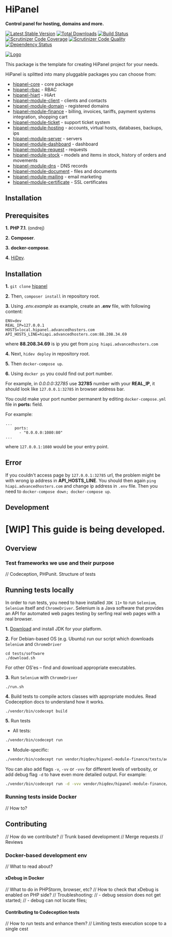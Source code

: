 # HiPanel

**Control panel for hosting, domains and more.**

[![Latest Stable Version](https://poser.pugx.org/hiqdev/hipanel/v/stable)](https://packagist.org/packages/hiqdev/hipanel)
[![Total Downloads](https://poser.pugx.org/hiqdev/hipanel/downloads)](https://packagist.org/packages/hiqdev/hipanel)
[![Build Status](https://img.shields.io/travis/hiqdev/hipanel.svg)](https://travis-ci.org/hiqdev/hipanel)
[![Scrutinizer Code Coverage](https://img.shields.io/scrutinizer/coverage/g/hiqdev/hipanel.svg)](https://scrutinizer-ci.com/g/hiqdev/hipanel/)
[![Scrutinizer Code Quality](https://img.shields.io/scrutinizer/g/hiqdev/hipanel.svg)](https://scrutinizer-ci.com/g/hiqdev/hipanel/)
[![Dependency Status](https://www.versioneye.com/php/hiqdev:hipanel/dev-master/badge.svg)](https://www.versioneye.com/php/hiqdev:hipanel/dev-master)

[![Logo](https://raw.githubusercontent.com/hiqdev/hipanel-core/master/docs/logo.png)](https://hipanel.com/)

This package is the template for creating HiPanel project for your needs.

HiPanel is splitted into many pluggable packages you can choose from:

- [hipanel-core](https://hiqdev.com/packages/hipanel-core) - core package
- [hipanel-rbac](https://hiqdev.com/packages/hipanel-rbac) - RBAC
- [hipanel-hiart](https://hiqdev.com/packages/hipanel-hiart) - HiArt
- [hipanel-module-client](https://hiqdev.com/packages/hipanel-module-client) - clients and contacts
- [hipanel-module-domain](https://hiqdev.com/packages/hipanel-module-domain) - registered domains
- [hipanel-module-finance](https://hiqdev.com/packages/hipanel-module-finance) - billing, invoices, tariffs, payment systems integration, shopping cart
- [hipanel-module-ticket](https://hiqdev.com/packages/hipanel-module-ticket) - support ticket system
- [hipanel-module-hosting](https://hiqdev.com/packages/hipanel-module-hosting) - accounts, virtual hosts, databases, backups, ips
- [hipanel-module-server](https://hiqdev.com/packages/hipanel-module-server) - servers
- [hipanel-module-dashboard](https://hiqdev.com/packages/hipanel-module-dashboard) - dashboard
- [hipanel-module-request](https://hiqdev.com/packages/hipanel-module-request) - requests
- [hipanel-module-stock](https://hiqdev.com/packages/hipanel-module-stock) - models and items in stock, history of orders and movements
- [hipanel-module-dns](https://hiqdev.com/packages/hipanel-module-dns) - DNS records
- [hipanel-module-document](https://hiqdev.com/packages/hipanel-module-document) - files and documents
- [hipanel-module-mailing](https://hiqdev.com/packages/hipanel-module-mailing) - email marketing
- [hipanel-module-certificate](https://hiqdev.com/packages/hipanel-module-certificate) - SSL certificates

## Installation

## Prerequisites

__1.__ __PHP 7.1__. (ondrej)

__2.__ __Composer__.

__3.__ __docker-compose__.

__4.__ [HiDev](https://github.com/hiqdev/hidev).

## Installation

__1.__ `git clone` [hipanel](https://git.hiqdev.com/advancedhosters/hipanel.advancedhosters.com)

__2.__ Then, `composer install` in repository root.

__3.__ Using _.env.example_ as example, create an __.env__ file, with following content:

```
ENV=dev
REAL_IP=127.0.0.1
HOSTS=local.hipanel.advancedhosters.com
API_HOSTS_LINE=hiapi.advancedhosters.com:88.208.34.69

```
where __88.208.34.69__ is ip you get from `ping hiapi.advancedhosters.com`

__4.__ Next, `hidev deploy` in repository root.

__5.__ Then `docker-compose up`.

__6.__ Using `docker ps` you could find out port number.

For example, in _0.0.0.0:32785_ use __32785__ number with your __REAL_IP__, it should look like `127.0.0.1:32785` in browser address bar.

You could make your port number permanent by editing `docker-compose.yml` file in __ports:__ field.

For example:

```
...
    ports:
      - "0.0.0.0:1080:80"
...
```

where `127.0.0.1:1080` would be your entry point.

## Error

If you couldn't access page by `127.0.0.1:32785` url, the problem might be with wrong ip address in __API_HOSTS_LINE__. You should then again `ping hiapi.advancedhosters.com` and change ip address in `.env` file. Then you need to `docker-compose down; docker-compose up`.

## Development

# [WIP] This guide is being developed.



## Overview

### Test frameworks we use and their purpose

// Codeception, PHPunit. Structure of tests

## Running tests locally

In order to run tests, you need to have installed `JDK 11+` to run `Selenium`, `Selenium` itself and `ChromeDriver`. Selenium is a Java software that provides an API for automated web pages testing by serfing real web pages with a real browser.

__1.__ [Download](https://www.oracle.com/technetwork/java/javase/downloads/jdk11-downloads-5066655.html) and install JDK for your platform.

__2.__ For Debian-based OS (e.g. Ubuntu) run our script which downloads `Selenium` and `ChromeDriver`
```
cd tests/software
./download.sh
```

For other OS'es – find and download appropriate executables.

__3.__ Run `Selenium` with `ChromeDriver`
```
./run.sh
```
__4.__ Build tests to compile actors classes with appropriate modules. Read Codeception docs to understand how it works.
```
./vendor/bin/codecept build    
```
__5.__ Run tests

- All tests:
```bash
./vendor/bin/codecept run
```

- Module-specific:
```bash
./vendor/bin/codecept run vendor/hiqdev/hipanel-module-finance/tests/acceptance
```

You can also add flags `-v`, `-vv` or `-vvv` for different levels of verbosity, or add debug flag `-d` to have even more detailed output. For example:
```bash
./vendor/bin/codecept run -d -vvv vendor/hiqdev/hipanel-module-finance/tests/acceptance
```


### Running tests inside Docker

// How to?


## Contributing

// How do we contribute?
// Trunk based development
// Merge requests
// Reviews

### Docker-based development env

// What to read about?

#### xDebug in Docker

// What to do in PHPStorm, browser, etc?
// How to check that xDebug is enabled on PHP side?
// Troubleshooting:
// - debug session does not get started;
// - debug can not locate files;

#### Contributing to Codeception tests

// How to run tests and enhance them?
// Limiting tests execution scope to a single cest
